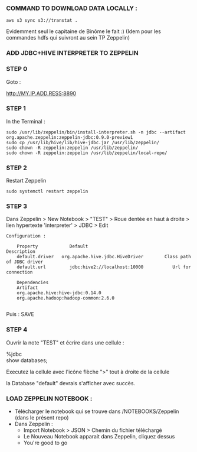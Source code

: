 
###  COMMAND TO DOWNLOAD DATA LOCALLY : 

````
aws s3 sync s3://transtat .
````

Evidemment seul le capitaine de Binôme le fait :)
(Idem pour les commandes hdfs qui suivront au sein TP Zeppelin)

###  ADD JDBC+HIVE INTERPRETER TO ZEPPELIN

###   STEP 0

Goto : 

http://MY.IP.ADD.RESS:8890

###   STEP 1

In the Terminal :
```
sudo /usr/lib/zeppelin/bin/install-interpreter.sh -n jdbc --artifact org.apache.zeppelin:zeppelin-jdbc:0.9.0-preview1
sudo cp /usr/lib/hive/lib/hive-jdbc.jar /usr/lib/zeppelin/
sudo chown -R zeppelin:zeppelin /usr/lib/zeppelin/
sudo chown -R zeppelin:zeppelin /usr/lib/zeppelin/local-repo/
```

###    STEP 2
Restart Zeppelin
```
sudo systemctl restart zeppelin
```
###    STEP 3

Dans Zeppelin > New Notebook > "TEST" > Roue dentée en haut à droite > lien hypertexte 'interpreter' > JDBC > Edit 

```
Configuration :

    Property	        Default	                               Description
    default.driver	 org.apache.hive.jdbc.HiveDriver	    Class path of JDBC driver
    default.url	        jdbc:hive2://localhost:10000	       Url for connection
    
    Dependencies
    Artifact	
    org.apache.hive:hive-jdbc:0.14.0	
    org.apache.hadoop:hadoop-common:2.6.0	
    
```

Puis : SAVE 

###    STEP 4

Ouvrir la note "TEST" et écrire dans une cellule : 

%jdbc<br>
show databases;<br>

Executez la cellule avec l'icône flèche ">" tout à droite de la cellule

la Database "default" devrais s'afficher avec succès.


###  LOAD ZEPPELIN NOTEBOOK : 

- Télécharger le notebook qui se trouve dans /NOTEBOOKS/Zeppelin (dans le présent repo)
- Dans Zeppelin : 
     - Import Notebook > JSON > Chemin du fichier téléchargé
     - Le Nouveau Notebook apparait dans Zeppelin, cliquez dessus
     - You're good to go
